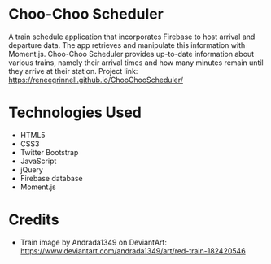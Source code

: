 # Choo-Choo Scheduler
A train schedule application that incorporates Firebase to host arrival and departure data. The app retrieves and manipulate this information with Moment.js. Choo-Choo Scheduler provides up-to-date information about various trains, namely their arrival times and how many minutes remain until they arrive at their station. Project link: https://reneegrinnell.github.io/ChooChooScheduler/

# Technologies Used
* HTML5
* CSS3
* Twitter Bootstrap
* JavaScript
* jQuery
* Firebase database
* Moment.js

# Credits
* Train image by Andrada1349 on DeviantArt: https://www.deviantart.com/andrada1349/art/red-train-182420546
